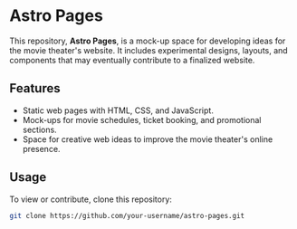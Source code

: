 # Astro Pages

This repository, **Astro Pages**, is a mock-up space for developing ideas for the movie theater's website. It includes experimental designs, layouts, and components that may eventually contribute to a finalized website.

## Features
- Static web pages with HTML, CSS, and JavaScript.
- Mock-ups for movie schedules, ticket booking, and promotional sections.
- Space for creative web ideas to improve the movie theater's online presence.

## Usage
To view or contribute, clone this repository:
```bash
git clone https://github.com/your-username/astro-pages.git
